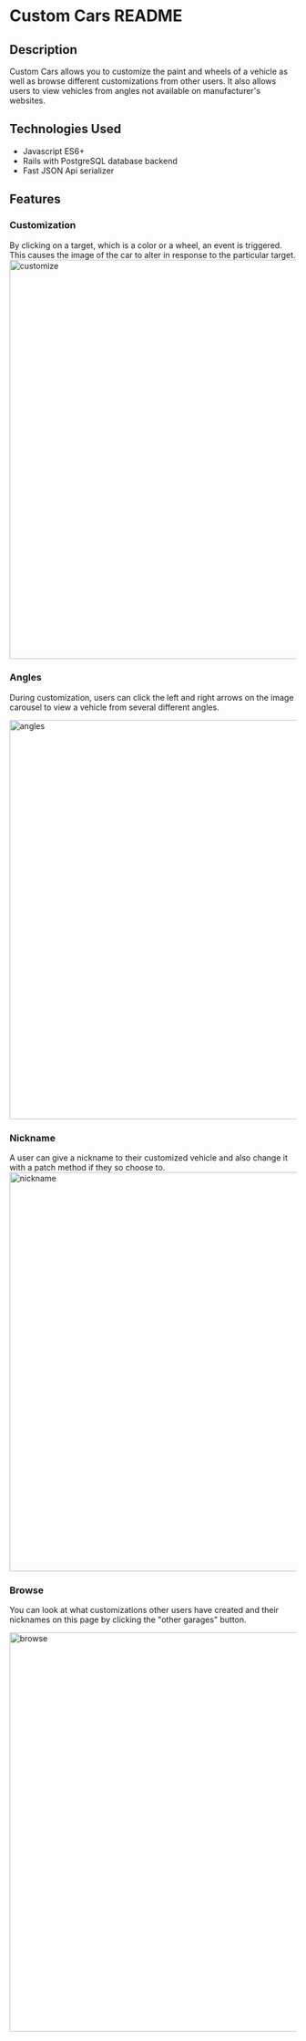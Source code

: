 # Custom Cars README

## Description
Custom Cars allows you to customize the paint and wheels of a vehicle as well as browse different customizations from other users. It also allows users to view vehicles from angles not available on manufacturer's websites.

## Technologies Used
- Javascript ES6+
- Rails with PostgreSQL database backend
- Fast JSON Api serializer

## Features

### Customization
By clicking on a target, which is a color or a wheel, an event is triggered. This causes the image of the car to alter in response to the particular target.
<img src="https://media.giphy.com/media/S6YmdDnkfHIJvMm1ts/giphy.gif" alt="customize" width="700"/>

### Angles
During customization, users can click the left and right arrows on the image carousel to view a vehicle from several different angles.

<img src="https://media.giphy.com/media/gIZd6P1WqfFOirfRC3/giphy.gif" alt="angles" width="700"/>

### Nickname
A user can give a nickname to their customized vehicle and also change it with a patch method if they so choose to. 
<img src="http://www.giphy.com/gifs/dab5lLFdxEZiVgSDRX" alt="nickname" width="700"/>

### Browse
You can look at what customizations other users have created and their nicknames on this page by clicking the "other garages" button.

<img src="https://media.giphy.com/media/H6WqDcnz8J4uVxYr2t/giphy.gif" alt="browse" width="700"/>
